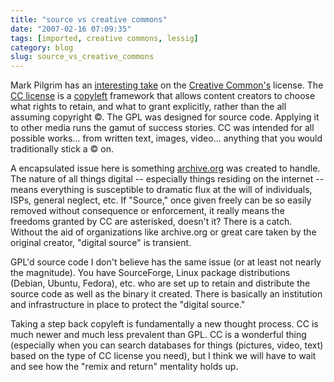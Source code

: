 ```yaml
---
title: "source vs creative commons"
date: "2007-02-16 07:09:35"
tags: [imported, creative commons, lessig]
category: blog
slug: source_vs_creative_commons
---
```


Mark Pilgrim has an <a title="dive into mark" href="https://diveintomark.org/archives/2007/02/15/cc-vs-gpl">interesting take</a> on the <a href="https://creativecommons.org/" title="Founded by Lawrence Lessig">Creative Common's</a> license. The <a href="https://en.wikipedia.org/wiki/Creative_Commons" title="CC">CC license</a> is a <a href="https://en.wikipedia.org/wiki/Copyleft" title="GPL is from the same family">copyleft</a> framework that allows content creators to choose what rights to retain, and what to grant explicitly, rather than the all assuming copyright &copy;. The GPL was designed for source code. Applying it to other media runs the gamut of success stories. CC was intended for all possible works... from written text, images, video... anything that you would traditionally stick a &copy; on.

A encapsulated issue here is something <a title="Amazing public service" href="https://www.archive.org/index.php">archive.org</a> was created to handle. The nature of all things digital -- especially things residing on the internet -- means everything is susceptible to dramatic flux at the will of individuals, ISPs, general neglect, etc. If "Source," once given freely can be so easily removed without consequence or enforcement, it really means the freedoms granted by CC are asterisked, doesn't it? There is a catch. Without the aid of organizations like archive.org or great care taken by the original creator, "digital source" is transient.

GPL'd source code I don't believe has the same issue (or at least not nearly the magnitude). You have SourceForge, Linux package distributions (Debian, Ubuntu, Fedora), etc. who are set up to retain and distribute the source code as well as the binary it created. There is basically an institution and infrastructure in place to protect the "digital source."

Taking a step back copyleft is fundamentally a new thought process. CC is much newer and much less prevalent than GPL. CC is a wonderful thing (especially when you can search databases for things (pictures, video, text) based on the type of CC license you need), but I think we will have to wait and see how the "remix and return" mentality holds up.
